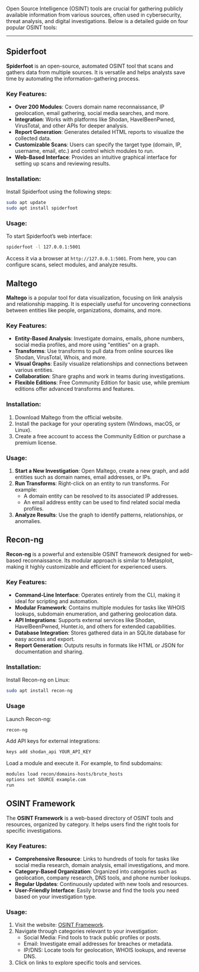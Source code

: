 Open Source Intelligence (OSINT) tools are crucial for gathering publicly available information from various sources, often used in cybersecurity, threat analysis, and digital investigations. Below is a detailed guide on four popular OSINT tools:

---

## **Spiderfoot**
**Spiderfoot** is an open-source, automated OSINT tool that scans and gathers data from multiple sources. It is versatile and helps analysts save time by automating the information-gathering process.

### Key Features:
- **Over 200 Modules**: Covers domain name reconnaissance, IP geolocation, email gathering, social media searches, and more.
- **Integration**: Works with platforms like Shodan, HaveIBeenPwned, VirusTotal, and other APIs for deeper analysis.
- **Report Generation**: Generates detailed HTML reports to visualize the collected data.
- **Customizable Scans**: Users can specify the target type (domain, IP, username, email, etc.) and control which modules to run.
- **Web-Based Interface**: Provides an intuitive graphical interface for setting up scans and reviewing results.

### Installation:
Install Spiderfoot using the following steps:
```bash
sudo apt update
sudo apt install spiderfoot
```

### Usage:

To start Spiderfoot’s web interface:

```bash
spiderfoot -l 127.0.0.1:5001
```
Access it via a browser at `http://127.0.0.1:5001`. From here, you can configure scans, select modules, and analyze results.


## **Maltego**

**Maltego** is a popular tool for data visualization, focusing on link analysis and relationship mapping. It is especially useful for uncovering connections between entities like people, organizations, domains, and more.

### Key Features:

- **Entity-Based Analysis**: Investigate domains, emails, phone numbers, social media profiles, and more using "entities" on a graph.
- **Transforms**: Use transforms to pull data from online sources like Shodan, VirusTotal, Whois, and more.
- **Visual Graphs**: Easily visualize relationships and connections between various entities.
- **Collaboration**: Share graphs and work in teams during investigations.
- **Flexible Editions**: Free Community Edition for basic use, while premium editions offer advanced transforms and features.

### Installation:

1. Download Maltego from the official website.
2. Install the package for your operating system (Windows, macOS, or Linux).
3. Create a free account to access the Community Edition or purchase a premium license.

### Usage:

1. **Start a New Investigation**: Open Maltego, create a new graph, and add entities such as domain names, email addresses, or IPs.
2. **Run Transforms**: Right-click on an entity to run transforms. For example:
    - A domain entity can be resolved to its associated IP addresses.
    - An email address entity can be used to find related social media profiles.
3. **Analyze Results**: Use the graph to identify patterns, relationships, or anomalies.

## **Recon-ng**

**Recon-ng** is a powerful and extensible OSINT framework designed for web-based reconnaissance. Its modular approach is similar to Metasploit, making it highly customizable and efficient for experienced users.

### Key Features:

- **Command-Line Interface**: Operates entirely from the CLI, making it ideal for scripting and automation.
- **Modular Framework**: Contains multiple modules for tasks like WHOIS lookups, subdomain enumeration, and gathering geolocation data.
- **API Integrations**: Supports external services like Shodan, HaveIBeenPwned, Hunter.io, and others for extended capabilities.
- **Database Integration**: Stores gathered data in an SQLite database for easy access and export.
- **Report Generation**: Outputs results in formats like HTML or JSON for documentation and sharing.

### Installation:

Install Recon-ng on Linux:

```bash
sudo apt install recon-ng
```

### Usage

Launch Recon-ng:

```bash
recon-ng
```

Add API keys for external integrations:

```bash
keys add shodan_api YOUR_API_KEY
```

Load a module and execute it. For example, to find subdomains:

```bash
modules load recon/domains-hosts/brute_hosts
options set SOURCE example.com
run
```

## **OSINT Framework**

The **OSINT Framework** is a web-based directory of OSINT tools and resources, organized by category. It helps users find the right tools for specific investigations.

### Key Features:

- **Comprehensive Resource**: Links to hundreds of tools for tasks like social media research, domain analysis, email investigations, and more.
- **Category-Based Organization**: Organized into categories such as geolocation, company research, DNS tools, and phone number lookups.
- **Regular Updates**: Continuously updated with new tools and resources.
- **User-Friendly Interface**: Easily browse and find the tools you need based on your investigation type.

### Usage:

1. Visit the website: [OSINT Framework](https://osintframework.com/).
2. Navigate through categories relevant to your investigation:
    - Social Media: Find tools to track public profiles or posts.
    - Email: Investigate email addresses for breaches or metadata.
    - IP/DNS: Locate tools for geolocation, WHOIS lookups, and reverse DNS.
3. Click on links to explore specific tools and services.